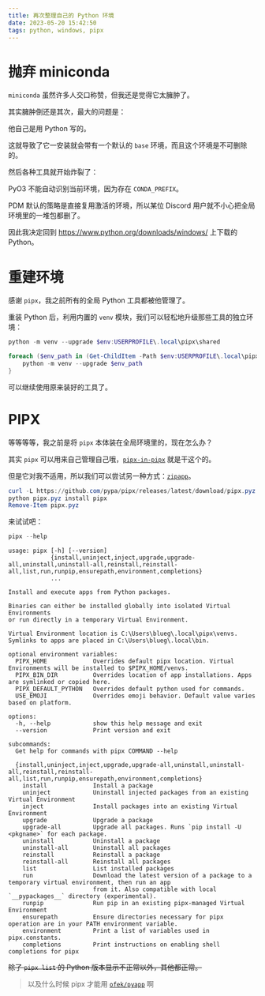 ```yaml
---
title: 再次整理自己的 Python 环境
date: 2023-05-20 15:42:50
tags: python, windows, pipx
---
```


# 抛弃 miniconda

`miniconda` 虽然许多人交口称赞，但我还是觉得它太臃肿了。

其实臃肿倒还是其次，最大的问题是：

他自己是用 Python 写的。

这就导致了它一安装就会带有一个默认的 `base` 环境，而且这个环境是不可删除的。

然后各种工具就开始炸裂了：

PyO3 不能自动识别当前环境，因为存在 `CONDA_PREFIX`。

PDM 默认的策略是直接复用激活的环境，所以某位 Discord 用户就不小心把全局环境里的一堆包都删了。

因此我决定回到 <https://www.python.org/downloads/windows/> 上下载的 Python。

# 重建环境

感谢 `pipx`，我之前所有的全局 Python 工具都被他管理了。

重装 Python 后，利用内置的 `venv` 模块，我们可以轻松地升级那些工具的独立环境：

```powershell
python -m venv --upgrade $env:USERPROFILE\.local\pipx\shared

foreach ($env_path in (Get-ChildItem -Path $env:USERPROFILE\.local\pipx\venvs)) {
    python -m venv --upgrade $env_path 
}
```

可以继续使用原来装好的工具了。

# PIPX

等等等等，我之前是将 `pipx` 本体装在全局环境里的，现在怎么办？

其实 `pipx` 可以用来自己管理自己哦，[`pipx-in-pipx`](https://pypi.org/project/pipx-in-pipx/) 就是干这个的。

但是它对我不适用，所以我们可以尝试另一种方式：[`zipapp`](https://docs.python.org/zh-cn/3/library/zipapp.html)。

```powershell
curl -L https://github.com/pypa/pipx/releases/latest/download/pipx.pyz -o pipx.pyz
python pipx.pyz install pipx
Remove-Item pipx.pyz
```

来试试吧：

```powershell
pipx --help
```

```text
usage: pipx [-h] [--version]
            {install,uninject,inject,upgrade,upgrade-all,uninstall,uninstall-all,reinstall,reinstall-all,list,run,runpip,ensurepath,environment,completions}
            ...

Install and execute apps from Python packages.

Binaries can either be installed globally into isolated Virtual Environments
or run directly in a temporary Virtual Environment.

Virtual Environment location is C:\Users\blueg\.local\pipx\venvs.
Symlinks to apps are placed in C:\Users\blueg\.local\bin.

optional environment variables:
  PIPX_HOME             Overrides default pipx location. Virtual Environments will be installed to $PIPX_HOME/venvs.
  PIPX_BIN_DIR          Overrides location of app installations. Apps are symlinked or copied here.
  PIPX_DEFAULT_PYTHON   Overrides default python used for commands.
  USE_EMOJI             Overrides emoji behavior. Default value varies based on platform.

options:
  -h, --help            show this help message and exit
  --version             Print version and exit

subcommands:
  Get help for commands with pipx COMMAND --help

  {install,uninject,inject,upgrade,upgrade-all,uninstall,uninstall-all,reinstall,reinstall-all,list,run,runpip,ensurepath,environment,completions}
    install             Install a package
    uninject            Uninstall injected packages from an existing Virtual Environment
    inject              Install packages into an existing Virtual Environment
    upgrade             Upgrade a package
    upgrade-all         Upgrade all packages. Runs `pip install -U <pkgname>` for each package.
    uninstall           Uninstall a package
    uninstall-all       Uninstall all packages
    reinstall           Reinstall a package
    reinstall-all       Reinstall all packages
    list                List installed packages
    run                 Download the latest version of a package to a temporary virtual environment, then run an app
                        from it. Also compatible with local `__pypackages__` directory (experimental).
    runpip              Run pip in an existing pipx-managed Virtual Environment
    ensurepath          Ensure directories necessary for pipx operation are in your PATH environment variable.
    environment         Print a list of variables used in pipx.constants.
    completions         Print instructions on enabling shell completions for pipx
```

~~除了 `pipx list` 的 Python 版本显示不正常以外，其他都正常。~~

> 以及什么时候 pipx 才能用 [`ofek/pyapp`](https://github.com/ofek/pyapp) 啊
